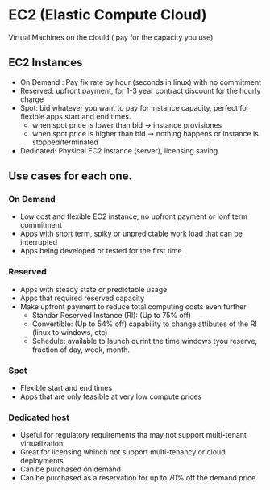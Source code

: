# EC2 (Elastic Compute Cloud)

Virtual Machines on the clould ( pay for the capacity you use)

## EC2 Instances
- On Demand : Pay fix rate by hour (seconds in linux) with no commitment
- Reserved:   upfront payment, for 1-3 year contract
              discount for the hourly charge
- Spot: bid whatever you want to pay for instance capacity, perfect for flexible apps start and end times.
  - when spot price is lower than bid  -> instance provisiones
  - when spot price is higher than bid -> nothing happens or instance is stopped/terminated
- Dedicated: Physical EC2 instance (server), licensing saving.

## Use cases for each one.
### On Demand
  - Low cost and flexible EC2 instance, no upfront payment or lonf term commitment
  - Apps with short term, spiky or unpredictable work load that can be interrupted
  - Apps being developed or tested for the first time

### Reserved
  - Apps with steady state or predictable usage
  - Apps that required reserved capacity
  - Make upfront payment to reduce total computing costs even further
    - Standar Reserved Instance (RI): (Up to 75% off)
    - Convertible: (Up to 54% off) capability to change attibutes of the RI (linux to windows, etc)
    - Schedule: available to launch durint the time windows tyou reserve, fraction of day, week, month.
  
 ### Spot
  - Flexible start and end times
  - Apps that are only feasible at very low compute prices
  
  ### Dedicated host
  - Useful for regulatory requirements tha may not support multi-tenant virtualization
  - Great for licensing whinch not support multi-tenancy or cloud deployments
  - Can be purchased on demand
  - Can be purchased as a reservation for up to 70% off the demand price
